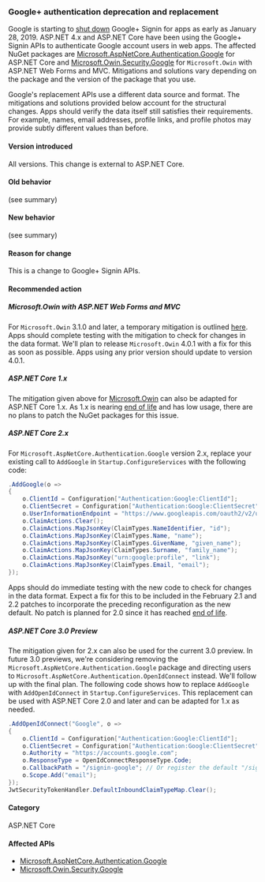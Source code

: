 ### Google+ authentication deprecation and replacement

Google is starting to [shut down](https://developers.google.com/+/api-shutdown) Google+ Signin for apps as early as January 28, 2019. ASP.NET 4.x and ASP.NET Core have been using the Google+ Signin APIs to authenticate Google account users in web apps. The affected NuGet packages are [Microsoft.AspNetCore.Authentication.Google](https://www.nuget.org/packages/Microsoft.AspNetCore.Authentication.Google/) for ASP.NET Core and [Microsoft.Owin.Security.Google](https://www.nuget.org/packages/Microsoft.Owin.Security.Google/) for `Microsoft.Owin` with ASP.NET Web Forms and MVC. Mitigations and solutions vary depending on the package and the version of the package that you use.

Google's replacement APIs use a different data source and format. The mitigations and solutions provided below account for the structural changes. Apps should verify the data itself still satisfies their requirements. For example, names, email addresses, profile links, and profile photos may provide subtly different values than before.

#### Version introduced

All versions. This change is external to ASP.NET Core.

#### Old behavior

(see summary)

#### New behavior

(see summary)

#### Reason for change

This is a change to Google+ Signin APIs.

#### Recommended action

##### Microsoft.Owin with ASP.NET Web Forms and MVC

For `Microsoft.Owin` 3.1.0 and later, a temporary mitigation is outlined [here](https://github.com/aspnet/AspNetKatana/issues/251#issuecomment-449587635). Apps should complete testing with the mitigation to check for changes in the data format. We'll plan to release `Microsoft.Owin` 4.0.1 with a fix for this as soon as possible. Apps using any prior version should update to version 4.0.1.

##### ASP.NET Core 1.x

The mitigation given above for [Microsoft.Owin](https://github.com/aspnet/AspNetKatana/issues/251#issuecomment-449587635) can also be adapted for ASP.NET Core 1.x. As 1.x is nearing [end of life](https://dotnet.microsoft.com/platform/support-policy) and has low usage, there are no plans to patch the NuGet packages for this issue.

##### ASP.NET Core 2.x

For `Microsoft.AspNetCore.Authentication.Google` version 2.x, replace your existing call to `AddGoogle` in `Startup.ConfigureServices` with the following code:

```csharp
.AddGoogle(o =>
{
    o.ClientId = Configuration["Authentication:Google:ClientId"];
    o.ClientSecret = Configuration["Authentication:Google:ClientSecret"];
    o.UserInformationEndpoint = "https://www.googleapis.com/oauth2/v2/userinfo";
    o.ClaimActions.Clear();
    o.ClaimActions.MapJsonKey(ClaimTypes.NameIdentifier, "id");
    o.ClaimActions.MapJsonKey(ClaimTypes.Name, "name");
    o.ClaimActions.MapJsonKey(ClaimTypes.GivenName, "given_name");
    o.ClaimActions.MapJsonKey(ClaimTypes.Surname, "family_name");
    o.ClaimActions.MapJsonKey("urn:google:profile", "link");
    o.ClaimActions.MapJsonKey(ClaimTypes.Email, "email");
});
```

Apps should do immediate testing with the new code to check for changes in the data format. Expect a fix for this to be included in the February 2.1 and 2.2 patches to incorporate the preceding reconfiguration as the new default. No patch is planned for 2.0 since it has reached [end of life](https://dotnet.microsoft.com/platform/support-policy).

##### ASP.NET Core 3.0 Preview

The mitigation given for 2.x can also be used for the current 3.0 preview. In future 3.0 previews, we're considering removing the `Microsoft.AspNetCore.Authentication.Google` package and directing users to `Microsoft.AspNetCore.Authentication.OpenIdConnect` instead. We'll follow up with the final plan. The following code shows how to replace `AddGoogle` with `AddOpenIdConnect` in `Startup.ConfigureServices`. This replacement can be used with ASP.NET Core 2.0 and later and can be adapted for 1.x as needed.

```csharp
.AddOpenIdConnect("Google", o =>
{
    o.ClientId = Configuration["Authentication:Google:ClientId"];
    o.ClientSecret = Configuration["Authentication:Google:ClientSecret"];
    o.Authority = "https://accounts.google.com";
    o.ResponseType = OpenIdConnectResponseType.Code;
    o.CallbackPath = "/signin-google"; // Or register the default "/sigin-oidc"
    o.Scope.Add("email");
});
JwtSecurityTokenHandler.DefaultInboundClaimTypeMap.Clear();
```

#### Category

ASP.NET Core

#### Affected APIs

- [Microsoft.AspNetCore.Authentication.Google](https://www.nuget.org/packages/Microsoft.AspNetCore.Authentication.Google/)
- [Microsoft.Owin.Security.Google](https://www.nuget.org/packages/Microsoft.Owin.Security.Google/)
